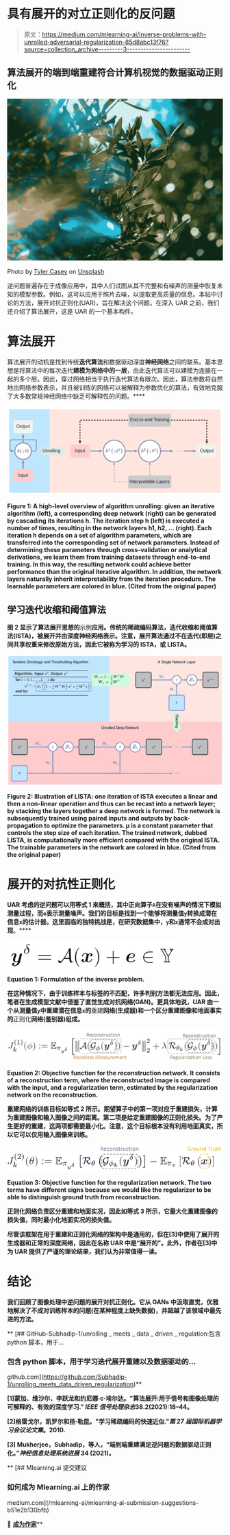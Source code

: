 # 具有展开的对立正则化的反问题

> 原文：<https://medium.com/mlearning-ai/inverse-problems-with-unrolled-adversarial-regularization-85d8abc13f76?source=collection_archive---------3----------------------->

## 算法展开的端到端重建符合计算机视觉的数据驱动正则化

![](img/3ba9f57f778241f43735efc09e2cc7b2.png)

Photo by [Tyler Casey](https://unsplash.com/@tylercaseyprod?utm_source=unsplash&utm_medium=referral&utm_content=creditCopyText) on [Unsplash](https://unsplash.com/s/photos/blur?utm_source=unsplash&utm_medium=referral&utm_content=creditCopyText)

逆问题普遍存在于成像应用中，其中人们试图从其不完整和有噪声的测量中恢复未知的模型参数。例如，这可以应用于照片去噪，以提取更高质量的信息。本帖中讨论的方法，展开对抗正则化(UAR)，旨在解决这个问题。在深入 UAR 之前，我们还介绍了算法展开，这是 UAR 的一个基本构件。

# 算法展开

算法展开的动机是找到传统**迭代算法**和数据驱动深度**神经网络**之间的联系。基本思想是将算法中的每次迭代**建模为网络中的一层**，由此迭代算法可以建模为连接在一起的多个层。因此，穿过网络相当于执行迭代算法有限次。因此，算法参数将自然地由网络参数表示，并且被训练的网络可以被解释为参数优化的算法，有效地克服了大多数常规神经网络中缺乏可解释性的问题。****

**![](img/241605d9b2489af8dfae73ffc605800c.png)**

**Figure 1: A high-level overview of algorithm unrolling: given an iterative algorithm (left), a corresponding deep network (right) can be generated by cascading its iterations h. The iteration step h (left) is executed a number of times, resulting in the network layers h1, h2, … (right). Each iteration h depends on a set of algorithm parameters, which are transferred into the corresponding set of network parameters. Instead of determining these parameters through cross-validation or analytical derivations, we learn them from training datasets through end-to-end training. In this way, the resulting network could achieve better performance than the original iterative algorithm. In addition, the network layers naturally inherit interpretability from the iteration procedure. The learnable parameters are colored in blue. (Cited from the original paper)**

## **学习迭代收缩和阈值算法**

**图 2 显示了算法展开思想的**示例**应用。传统的稀疏编码算法，迭代收缩和阈值算法(ISTA)，被展开并由深度神经网络表示。注意，展开算法通过不在迭代(即层)之间共享权重来修改原始方法，因此它被称为学习的 ISTA，或 LISTA。**

**![](img/47b0a651e50826386485a7a6fd42de5c.png)**

**Figure 2: Illustration of LISTA: one iteration of ISTA executes a linear and then a non-linear operation and thus can be recast into a network layer; by stacking the layers together a deep network is formed. The network is subsequently trained using paired inputs and outputs by back-propagation to optimize the parameters. µ is a constant parameter that controls the step size of each iteration. The trained network, dubbed LISTA, is computationally more efficient compared with the original ISTA. The trainable parameters in the network are colored in blue. (Cited from the original paper)**

# **展开的对抗性正则化**

**UAR 考虑的逆问题可以用等式 1 来概括，其中正向算子`A`在没有噪声的情况下模拟测量过程，而`e`表示测量噪声。我们的目标是找到一个能够将测量值`y`转换成潜在信息`x`的估计器。这里面临的独特挑战是，在研究数据集中，`y`和`x`通常不会成对出现**。****

**![](img/12eca6057b62a4f1bcff5d21c578c765.png)**

**Equation 1: Formulation of the inverse problem.**

**在这种情况下，由于训练样本与标签的不匹配，许多判别方法都无法应用。因此，笔者在生成模型文献中借鉴了直觉生成对抗网络(GAN)。更具体地说，UAR 由一个从测量值`y`中重建潜在信息`x`的**重建**网络(生成器)和一个区分重建图像和地面事实的**正则化**网络(鉴别器)组成。**

**![](img/3bfbdd3b25f1f28eebe62a14e6b9eaf1.png)**

**Equation 2: Objective function for the reconstruction network. It consists of a reconstruction term, where the reconstructed image is compared with the input, and a regularization term, estimated by the regularization network on the reconstruction.**

**重建网络的训练目标如等式 2 所示。期望算子中的第一项对应于重建损失，计算为重建图像和输入图像之间的距离。第二项是给定重建图像的正则化损失。为了产生更好的重建，这两项都需要最小化。注意，这个目标根本没有利用地面真实，所以它可以仅用输入图像来训练。**

**![](img/af845b4393d3dc615882800a9aadef85.png)**

**Equation 3: Objective function for the regularization network. The two terms have different signs because we would like the regularizer to be able to distinguish ground truth from reconstruction.**

**正则化网络负责区分重建和地面实况，因此如等式 3 所示，它最大化重建图像的损失值，同时最小化地面实况的损失值。**

**尽管该框架在用于重建和正则化网络的架构中是通用的，但在[3]中使用了展开的生成器和正常的深度网络，因此在名称 UAR 中是“展开的”。此外，作者在[3]中为 UAR 提供了严谨的理论结果，我们认为非常值得一读。**

# **结论**

**我们回顾了图像处理中逆问题的展开对抗正则化。它从 GANs 中汲取直觉，优雅地解决了不成对训练样本的问题(在某种程度上缺失数据)，并超越了该领域中最先进的方法。**

**[](https://github.com/Subhadip-1/unrolling_meets_data_driven_regularization) [## GitHub-Subhadip-1/unrolling _ meets _ data _ driven _ regulation:包含 python 脚本，用于…

### 包含 python 脚本，用于学习迭代展开重建以及数据驱动的…

github.com](https://github.com/Subhadip-1/unrolling_meets_data_driven_regularization)** 

**[1]蒙加、维沙尔、李跃龙和约尼娜·c·埃尔达。"算法展开:用于信号和图像处理的可解释的、有效的深度学习." *IEEE 信号处理杂志*38.2(2021):18–44。**

**[2]格雷戈尔，凯罗尔和扬·勒昆。"学习稀疏编码的快速近似."*第 27 届国际机器学习会议论文集*。2010.**

**[3] Mukherjee，Subhadip，等人，“端到端重建满足逆问题的数据驱动正则化。”*神经信息处理系统进展* 34 (2021)。**

**[](/mlearning-ai/mlearning-ai-submission-suggestions-b51e2b130bfb) [## Mlearning.ai 提交建议

### 如何成为 Mlearning.ai 上的作家

medium.com](/mlearning-ai/mlearning-ai-submission-suggestions-b51e2b130bfb) 

🔵 [**成为作家**](/mlearning-ai/mlearning-ai-submission-suggestions-b51e2b130bfb)**